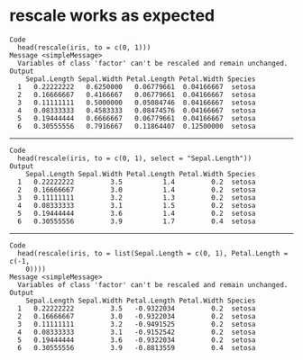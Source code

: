 # rescale works as expected

    Code
      head(rescale(iris, to = c(0, 1)))
    Message <simpleMessage>
      Variables of class 'factor' can't be rescaled and remain unchanged.
    Output
        Sepal.Length Sepal.Width Petal.Length Petal.Width Species
      1   0.22222222   0.6250000   0.06779661  0.04166667  setosa
      2   0.16666667   0.4166667   0.06779661  0.04166667  setosa
      3   0.11111111   0.5000000   0.05084746  0.04166667  setosa
      4   0.08333333   0.4583333   0.08474576  0.04166667  setosa
      5   0.19444444   0.6666667   0.06779661  0.04166667  setosa
      6   0.30555556   0.7916667   0.11864407  0.12500000  setosa

---

    Code
      head(rescale(iris, to = c(0, 1), select = "Sepal.Length"))
    Output
        Sepal.Length Sepal.Width Petal.Length Petal.Width Species
      1   0.22222222         3.5          1.4         0.2  setosa
      2   0.16666667         3.0          1.4         0.2  setosa
      3   0.11111111         3.2          1.3         0.2  setosa
      4   0.08333333         3.1          1.5         0.2  setosa
      5   0.19444444         3.6          1.4         0.2  setosa
      6   0.30555556         3.9          1.7         0.4  setosa

---

    Code
      head(rescale(iris, to = list(Sepal.Length = c(0, 1), Petal.Length = c(-1,
        0))))
    Message <simpleMessage>
      Variables of class 'factor' can't be rescaled and remain unchanged.
    Output
        Sepal.Length Sepal.Width Petal.Length Petal.Width Species
      1   0.22222222         3.5   -0.9322034         0.2  setosa
      2   0.16666667         3.0   -0.9322034         0.2  setosa
      3   0.11111111         3.2   -0.9491525         0.2  setosa
      4   0.08333333         3.1   -0.9152542         0.2  setosa
      5   0.19444444         3.6   -0.9322034         0.2  setosa
      6   0.30555556         3.9   -0.8813559         0.4  setosa

